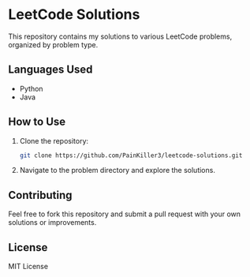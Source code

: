 # LeetCode Solutions

This repository contains my solutions to various LeetCode problems, organized by problem type.

## Languages Used

- Python
- Java

## How to Use

1. Clone the repository:
    ```bash
    git clone https://github.com/PainKiller3/leetcode-solutions.git
    ```

2. Navigate to the problem directory and explore the solutions.

## Contributing

Feel free to fork this repository and submit a pull request with your own solutions or improvements.

## License

MIT License

